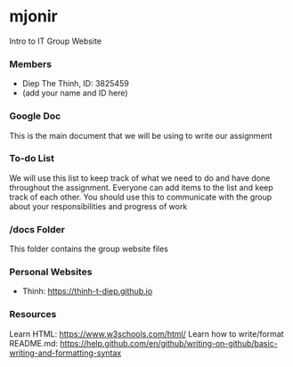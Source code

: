 # mjonir
Intro to IT Group Website

### Members
- Diep The Thinh, ID: 3825459
- (add your name and ID here)

### Google Doc
This is the main document that we will be using to write our assignment

### To-do List
We will use this list to keep track of what we need to do and have done throughout the assignment. Everyone can add items to the list and keep track of each other. You should use this to communicate with the group about your responsibilities and progress of work

### /docs Folder
This folder contains the group website files

### Personal Websites
- Thinh: https://thinh-t-diep.github.io

### Resources
Learn HTML: https://www.w3schools.com/html/
Learn how to write/format README.md: https://help.github.com/en/github/writing-on-github/basic-writing-and-formatting-syntax
